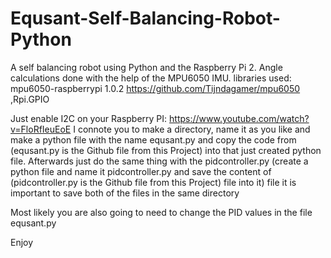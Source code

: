 # Equsant-Self-Balancing-Robot-Python
A self balancing robot using Python and the Raspberry Pi 2. Angle calculations done with the help of the MPU6050 IMU.
libraries used: mpu6050-raspberrypi 1.0.2 https://github.com/Tijndagamer/mpu6050
                ,Rpi.GPIO
                
Just enable I2C on your Raspberry PI: https://www.youtube.com/watch?v=FloRfIeuEoE
I connote you to make a directory, name it as you like and make a python file with the name equsant.py and copy the code from (equsant.py is the Github file from this Project) into that just created python file.
Afterwards just do the same thing with the pidcontroller.py (create a python file and name it pidcontroller.py and save the content of (pidcontroller.py is the Github file from this Project) file into it) file it is important to save both of the files in the same directory

Most likely you are also going to need to change the PID values in the file equsant.py 

Enjoy 
